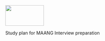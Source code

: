 <img src="https://user-images.githubusercontent.com/114793173/193415447-3952b48e-552a-4fd1-b8ae-88bf09149ad6.jpg" width="120" height="65">

Study plan for MAANG Interview preparation
